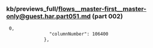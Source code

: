 ### kb/previews_full/flows__master-first__master-only@guest.har.part051.md (part 002)

```md
 0,
                "columnNumber": 106400
              },
     
```

```
